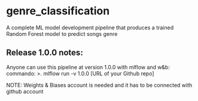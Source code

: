 # genre_classification
A complete ML model development pipeline that produces a trained Random Forest model to predict songs genre

## Release 1.0.0 notes:
Anyone can use this pipeline at version 1.0.0 with mlflow and w&b:
commando: >.
mlflow run -v 1.0.0 [URL of your Github repo]

NOTE: Weights & Biases account is needed and it has to be connected with github account
